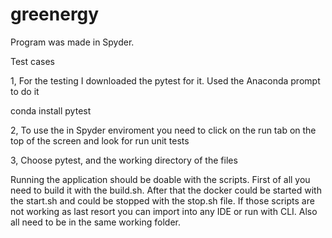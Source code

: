 # greenergy

Program was made in Spyder. 

Test cases

1, For the testing I downloaded the pytest for it. Used the Anaconda prompt to do it

conda install pytest

2, To use the in Spyder enviroment you need to click on the run tab on the top of the screen and look for run unit tests

3, Choose pytest, and the working directory of the files

Running the application should be doable with the scripts. First of all you need to build it with the build.sh. After that the docker could be started with the start.sh and could be stopped with the stop.sh file. If those scripts are not working as last resort you can import into any IDE or run with CLI. Also all need to be in the same working folder. 

